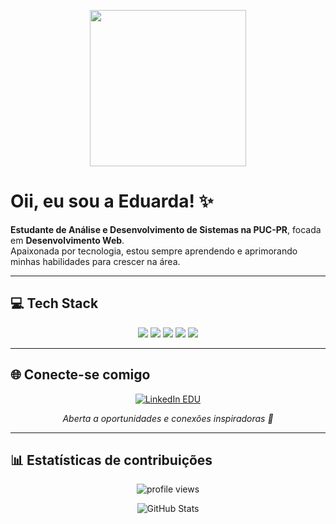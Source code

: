 <!-- Banner GIF -->
<p align="center">
  <img src="https://i.pinimg.com/originals/18/26/61/1826616db563a7e25fd679b5182d5cd7.gif" width="250" />
</p>

# Oii, eu sou a Eduarda! ✨ 

**Estudante de Análise e Desenvolvimento de Sistemas na PUC-PR**, focada em **Desenvolvimento Web**.  
Apaixonada por tecnologia, estou sempre aprendendo e aprimorando minhas habilidades para crescer na área.

---

## 💻 Tech Stack

<p align="center">
  <img src="https://img.shields.io/badge/HTML5-E34F26?style=for-the-badge&logo=html5&logoColor=white" />
  <img src="https://img.shields.io/badge/CSS3-1572B6?style=for-the-badge&logo=css3&logoColor=white" />
  <img src="https://img.shields.io/badge/JavaScript-F7DF1E?style=for-the-badge&logo=javascript&logoColor=black" />
  <img src="https://img.shields.io/badge/React-61DAFB?style=for-the-badge&logo=react&logoColor=black" />
  <img src="https://img.shields.io/badge/Python-3776AB?style=for-the-badge&logo=python&logoColor=white" />
</p>

---

## 🌐 Conecte-se comigo

<p align="center">
  <a href="https://www.linkedin.com/in/eduardavicini" target="_blank">
    <img src="https://img.shields.io/badge/Let's%20Connect%20on%20LinkedIn-0A66C2?style=for-the-badge&logo=linkedin&logoColor=white" alt="LinkedIn EDU" />
  </a>
</p>

<p align="center"><em>Aberta a oportunidades e conexões inspiradoras 💖</em></p>

---

## 📊 Estatísticas de contribuições

<p align="center">
  <img src="https://komarev.com/ghpvc/?username=eduardavicini&style=flat-square&color=FF69B4" alt="profile views" />
</p>

<p align="center">
  <img src="https://github-readme-stats.vercel.app/api?username=eduardavicini&show_icons=true&theme=react" alt="GitHub Stats">
</p>






